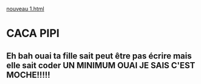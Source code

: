 [nouveau 1.html](https://github.com/user-attachments/files/22448635/nouveau.1.html)
<!DOCTYPE html>
<hmtl>
<head>
<meta charset= "utf-8"/>
<title> Maman I love U </title>
</head>
<body>
<h1> CACA PIPI </h1>
<h2> Eh bah ouai ta fille sait peut être pas écrire mais elle sait coder UN MINIMUM OUAI JE SAIS C'EST MOCHE!!!!! </h2>
</html>
